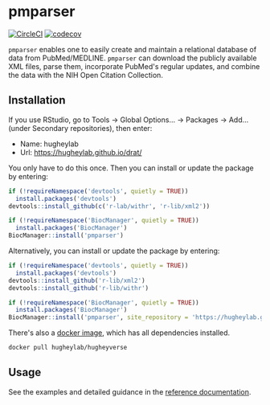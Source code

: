 # pmparser

[![CircleCI](https://circleci.com/gh/hugheylab/pmparser.svg?style=shield)](https://circleci.com/gh/hugheylab/pmparser)
[![codecov](https://codecov.io/gh/hugheylab/pmparser/branch/master/graph/badge.svg)](https://codecov.io/gh/hugheylab/pmparser)

`pmparser` enables one to easily create and maintain a relational database of data from PubMed/MEDLINE. `pmparser` can download the publicly available XML files, parse them, incorporate PubMed's regular updates, and combine the data with the NIH Open Citation Collection.

## Installation

If you use RStudio, go to Tools -> Global Options... -> Packages -> Add... (under Secondary repositories), then enter:

- Name: hugheylab
- Url: https://hugheylab.github.io/drat/

You only have to do this once. Then you can install or update the package by entering:

```R
if (!requireNamespace('devtools', quietly = TRUE))
  install.packages('devtools')
devtools::install_github(c('r-lab/withr', 'r-lib/xml2'))

if (!requireNamespace('BiocManager', quietly = TRUE))
  install.packages('BiocManager')
BiocManager::install('pmparser')
```

Alternatively, you can install or update the package by entering:

```R
if (!requireNamespace('devtools', quietly = TRUE))
  install.packages('devtools')
devtools::install_github('r-lib/xml2')
devtools::install_github('r-lib/withr')

if (!requireNamespace('BiocManager', quietly = TRUE))
  install.packages('BiocManager')
BiocManager::install('pmparser', site_repository = 'https://hugheylab.github.io/drat/')
```

There's also a [docker image](https://hub.docker.com/r/hugheylab/hugheyverse), which has all dependencies installed.

```bash
docker pull hugheylab/hugheyverse
```

## Usage

See the examples and detailed guidance in the [reference documentation](https://pmparser.hugheylab.org/reference/index.html).
